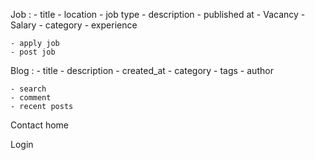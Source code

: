 Job :
    - title
    - location
    - job type
    - description
    - published at
    - Vacancy
    - Salary
    - category
    - experience
    
    - apply job
    - post job


Blog :
    - title
    - description
    - created_at
    - category
    - tags
    - author

    - search
    - comment
    - recent posts


Contact
home

Login